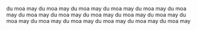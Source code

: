 
du moa may
du moa may du moa may
du moa may du moa may
du moa may du moa may
du moa may du moa may
du moa may du moa may
du moa may du moa may
du moa may du moa may
du moa may du moa may
